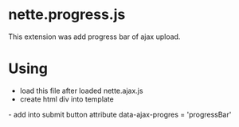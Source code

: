 # nette.progress.js
This extension was add progress bar of ajax upload.

# Using
- load this file after loaded nette.ajax.js
- create html div into template
<div class="progressBar">
    <div class="bar"></div>
    <div class="text"></div>
</div>
- add into submit button attribute data-ajax-progres = 'progressBar'
